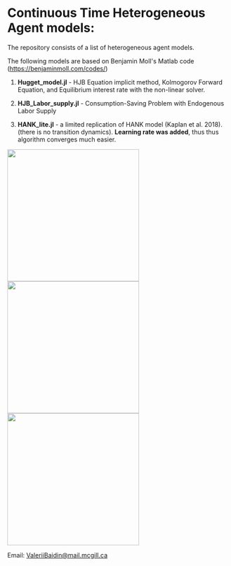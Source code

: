 # Continuous Time Heterogeneous Agent models:

The repository consists of a list of heterogeneous agent models.

The following models are based on Benjamin Moll's Matlab code (https://benjaminmoll.com/codes/)

1. **Hugget_model.jl** - HJB Equation implicit method, Kolmogorov Forward Equation, and Equilibrium interest rate with the non-linear solver.

2. **HJB_Labor_supply.jl** - Consumption-Saving Problem with Endogenous Labor Supply

3. **HANK_lite.jl** - a limited replication of HANK model (Kaplan et al. 2018). (there is no transition dynamics). **Learning rate was added**, thus thus algorithm converges much easier.

<img src="https://user-images.githubusercontent.com/55498094/213065695-373b1f51-5e4b-4679-8f1d-6ab5b6e72b0a.png" width="300"> <img src="https://user-images.githubusercontent.com/55498094/213065697-e1110a11-1684-45a5-b744-3c9ac66c96c5.png" width="300"> <img src="https://user-images.githubusercontent.com/55498094/213065721-c1809c52-6317-483a-8351-75a450c49060.png" width="300">


Email: ValeriiBaidin@mail.mcgill.ca 
